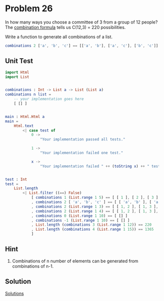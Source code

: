 # Problem 26

In how many ways you choose a committee of 3 from a group of 12 people? The [combination formula](http://www.mathwords.com/c/combination_formula.htm) tells us C(12,3) = 220 possibilities. 

Write a function to generate all combinations of a list.

```elm
combinations 2 ['a', 'b', 'c'] == [['a', 'b'], ['a', 'c'], ['b', 'c']]
```

## Unit Test
```elm 
import Html
import List


combinations : Int -> List a -> List (List a)
combinations n list =
    -- your implementation goes here
    [ [] ]


main : Html.Html a
main =
    Html.text
        <| case test of
            0 ->
                "Your implementation passed all tests."

            1 ->
                "Your implementation failed one test."

            x ->
                "Your implementation failed " ++ (toString x) ++ " tests."


test : Int
test =
    List.length
        <| List.filter ((==) False)
            [ combinations 1 (List.range 1 5) == [ [ 1 ], [ 2 ], [ 3 ], [ 4 ], [ 5 ] ]
            , combinations 2 [ 'a', 'b', 'c' ] == [ [ 'a', 'b' ], [ 'a', 'c' ], [ 'b', 'c' ] ]
            , combinations 2 (List.range 1 3) == [ [ 1, 2 ], [ 1, 3 ], [ 2, 3 ] ]
            , combinations 2 (List.range 1 4) == [ [ 1, 2 ], [ 1, 3 ], [ 1, 4 ], [ 2, 3 ], [ 2, 4 ], [ 3, 4 ] ]
            , combinations 0 (List.range 1 10) == [ [] ]
            , combinations -1 (List.range 1 10) == [ [] ]
            , List.length (combinations 3 (List.range 1 12)) == 220
            , List.length (combinations 4 (List.range 1 15)) == 1365
            ] 
```
## Hint
1. Combinations of n number of elements can be generated from combinations of n-1. 


## Solution

[Solutions](../s/s26.md)
